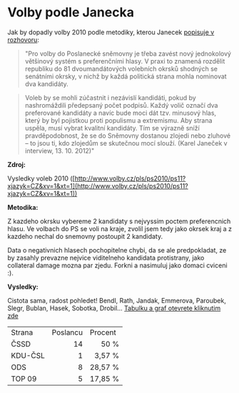 # Volby podle Janecka

Jak by dopadly volby 2010 podle metodiky, kterou Janecek [popisuje v rozhovoru](http://dddcz.tumblr.com/post/34717229887/pro-volby-do-poslanecke-snemovny-je-treba-zavest):

> "Pro volby do Poslanecké sněmovny je třeba zavést nový jednokolový většinový systém s preferenčními hlasy. V praxi to znamená rozdělit republiku do 81 dvoumandátových volebních okrsků shodných se senátními okrsky, v nichž by každá politická strana mohla nominovat dva kandidáty.

> Voleb by se mohli zúčastnit i nezávislí kandidáti, pokud by nashromáždili předepsaný počet podpisů. Každý volič označí dva preferované kandidáty a navíc bude moci dát tzv. minusový hlas, který by byl pojistkou proti populismu a extremismu. Aby strana uspěla, musí vybrat kvalitní kandidáty. Tím se výrazně sníží pravděpodobnost, že se do Sněmovny dostanou zlojedi nebo zluhové – to jsou ti, kdo zlojedům se skutečnou mocí slouží. (Karel Janeček v interview, 13. 10. 2012)"

**Zdroj:**

Vysledky voleb 2010 ([http://www.volby.cz/pls/ps2010/ps11?xjazyk=CZ&xv=1&xt=1](http://www.volby.cz/pls/ps2010/ps11?xjazyk=CZ&xv=1&xt=1))

**Metodika:**

Z kazdeho okrsku vybereme 2 kandidaty s nejvyssim poctem preferencnich hlasu.
Ve volbach do PS se voli na kraje, zvolil jsem tedy jako okrsek kraj a z kazdeho nechal do snemovny postoupit 2 kandidaty.

Data o negativnich hlasech pochopitelne chybi, da se ale predpokladat, ze by zasahly prevazne nejvice viditelneho kandidata protistrany, jako collateral damage mozna par zjedu. Forkni a nasimuluj jako domaci cviceni :).

**Vysledky:**

Cistota sama, radost pohledet! Bendl, Rath, Jandak, Emmerova, Paroubek, Slegr, Bublan, Hasek, Sobotka, Drobil...
[Tabulku a graf otevrete kliknutim zde](https://skydrive.live.com/view.aspx/Public/volby-2010-podle-janecka.xlsx?cid=e2e57a187fa3f055)

<table>
 <tr>
  <td>Strana</td>
  <td>Poslancu</td>
  <td>Procent</td>
 </tr>
 <tr>
  <td>ČSSD</td>
  <td align="right">14</td>
  <td align="right">50 %</td>
 </tr>
 <tr>
  <td>KDU-ČSL</td>
  <td align="right">1</td>
  <td align="right">3,57 %</td>
 </tr>
 <tr>
  <td>ODS</td>
  <td align="right">8</td>
  <td align="right">28,57 %</td>
 </tr>
 <tr>
  <td>TOP 09</td>
  <td align="right">5</td>
  <td align="right">17,85 %</td>
 </tr>
</tbody></table>